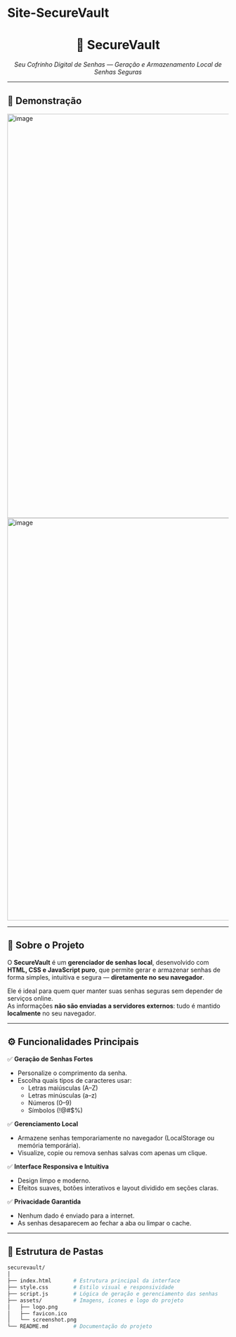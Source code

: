 # Site-SecureVault
<h1 align="center">🔐 SecureVault</h1>
<p align="center">
  <em>Seu Cofrinho Digital de Senhas — Geração e Armazenamento Local de Senhas Seguras</em>
</p>

---

## 📸 Demonstração

<img width="1900" height="921" alt="image" src="https://github.com/user-attachments/assets/640deabe-40dc-49fe-96df-8e452f552d93" />
<img width="1900" height="917" alt="image" src="https://github.com/user-attachments/assets/ed90530b-a8ad-4c4b-971f-0e0716aaabc0" />

---

## 🧭 Sobre o Projeto

O **SecureVault** é um **gerenciador de senhas local**, desenvolvido com **HTML, CSS e JavaScript puro**, que permite gerar e armazenar senhas de forma simples, intuitiva e segura — **diretamente no seu navegador**.

Ele é ideal para quem quer manter suas senhas seguras sem depender de serviços online.  
As informações **não são enviadas a servidores externos**: tudo é mantido **localmente** no seu navegador.

---

## ⚙️ Funcionalidades Principais

✅ **Geração de Senhas Fortes**
- Personalize o comprimento da senha.
- Escolha quais tipos de caracteres usar:
  - Letras maiúsculas (A–Z)
  - Letras minúsculas (a–z)
  - Números (0–9)
  - Símbolos (!@#$%)

✅ **Gerenciamento Local**
- Armazene senhas temporariamente no navegador (LocalStorage ou memória temporária).
- Visualize, copie ou remova senhas salvas com apenas um clique.

✅ **Interface Responsiva e Intuitiva**
- Design limpo e moderno.
- Efeitos suaves, botões interativos e layout dividido em seções claras.

✅ **Privacidade Garantida**
- Nenhum dado é enviado para a internet.
- As senhas desaparecem ao fechar a aba ou limpar o cache.

---

## 🧱 Estrutura de Pastas

```bash
securevault/
│
├── index.html       # Estrutura principal da interface
├── style.css        # Estilo visual e responsividade
├── script.js        # Lógica de geração e gerenciamento das senhas
├── assets/          # Imagens, ícones e logo do projeto
│   ├── logo.png
│   ├── favicon.ico
│   └── screenshot.png
└── README.md        # Documentação do projeto
